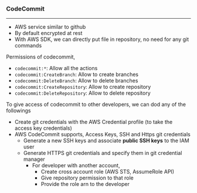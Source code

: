 ### CodeCommit

---

- AWS service similar to github
- By default encrypted at rest
- With AWS SDK, we can directly put file in repository, no need for any git commands

Permissions of codecommit,

- `codecommit:*`: Allow all the actions
- `codecommit:CreateBranch`: Allow to create branches
- `codecommit:DeleteBranch`: Allow to delete branches
- `codecommit:CreateRepository`: Allow to create repository
- `codecommit:DeleteRepository`: Allow to delete repository

To give access of codecommit to other developers, we can dod any of the followings

- Create git credentials with the AWS Credential profile (to take the access key credentials)
- AWS CodeCommit supports, Access Keys, SSH and Https git credentials
  - Generate a new SSH keys and associate **public SSH keys** to the IAM user
  - Generate HTTPS git credentials and specify them in git credential manager
    - For developer with another account,
      - Create cross account role (AWS STS, AssumeRole API)
      - Give repository permission to that role
      - Provide the role arn to the developer
